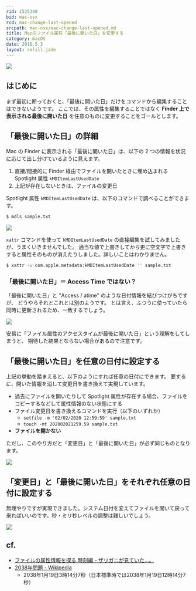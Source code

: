 ```yaml
---
rid: 1525348
bid: mac-osx
rcd: mac-change-last-opened
srcpath: mac-osx/mac-change-last-opened.md
title: Macのファイル属性「最後に開いた日」を変更する
category: macOS
date: 2018.5.3
layout: refill.jade
---
```


![](https://s3-ap-northeast-1.amazonaws.com/syon.github.io/refills/chronicle/201805/mac-lastopened.png)


## はじめに

まず最初に断っておくと、「最後に開いた日」だけをコマンドから編集することはできないようです。
ここでは、その属性を編集することではなく
__Finder 上で表示される最後に開いた日__ を任意のものに変更することをゴールとします。

## 「最後に開いた日」の詳細

Mac の Finder に表示される「最後に開いた日」は、以下の
2 つの情報を状況に応じて出し分けているように見えます。

1. 直接/間接的に Finder 経由でファイルを開いたときに埋め込まれる Spotlight 属性 `kMDItemLastUsedDate`
1. 上記が存在しないときは、ファイルの変更日

Spotlight 属性 `kMDItemLastUsedDate` は、以下のコマンドで調べることができます。

```bash
$ mdls sample.txt
```

![](https://s3-ap-northeast-1.amazonaws.com/syon.github.io/refills/chronicle/201805/mac-mdls.png)

`xattr` コマンドを使って `kMDItemLastUsedDate`
の直接編集を試してみましたが、うまくいきませんでした。
適当な値で上書きしてから更に空文字で上書きすると属性そのものが消えたりしました。詳しいことはわかりません。

```bash
$ xattr -w com.apple.metadata:kMDItemLastUsedDate '' sample.txt
```

### 「最後に開いた日」＝ Access Time ではない？

「最後に開いた日」と "Access / atime" のような日付情報を結びつけがちですが、
どうやらそれとこれとは別のようです。
とは言え、ふつうに使っていたら同時に更新されるため、一致するでしょう。

![](https://s3-ap-northeast-1.amazonaws.com/syon.github.io/refills/chronicle/201805/mac-statmapping.png)

安易に「ファイル属性のアクセスタイムが最後に開いた日」という理解をしてしまうと、
期待した結果とならない場合があるので注意です。


## 「最後に開いた日」を任意の日付に設定する

上記の挙動を踏まえると、以下のようにすれば任意の日付にできます。
要するに、開いた情報を消して変更日を書き換えて実現しています。

* 過去にファイルを開いたりして Spotlight 属性が存在する場合、ファイルをコピーするなどして属性情報のない状態にする
* ファイル変更日を書き換えるコマンドを実行（以下のいずれか）
  * `setfile -m '02/02/2020 12:59:59' sample.txt`
  * `touch -mt 202002021259.59 sample.txt`
* __ファイルを開かない__

ただし、このやり方だと「変更日」と「最後に開いた日」が必ず同じものとなります。

![](https://s3-ap-northeast-1.amazonaws.com/syon.github.io/refills/chronicle/201805/mac-lastopened.png)


## 「変更日」と「最後に開いた日」をそれぞれ任意の日付に設定する

無理やりですが実現できました。システム日付を変えてファイルを開いて戻って来ればいいのです。秒・ミリ秒レベルの調整は難しいでしょう。

![](https://s3-ap-northeast-1.amazonaws.com/syon.github.io/refills/chronicle/201805/mac-lastopendforce.png)


## cf.

* [ファイルの属性情報を探る 時刻編 - ザリガニが見ていた...。](http://d.hatena.ne.jp/zariganitosh/20130404/attribute_datetime)
* [2038年問題 - Wikipedia](https://ja.wikipedia.org/wiki/2038%E5%B9%B4%E5%95%8F%E9%A1%8C)
  * 2038年1月19日3時14分7秒（日本標準時では2038年1月19日12時14分7秒）
